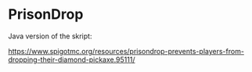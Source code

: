 # PrisonDrop

Java version of the skript:

https://www.spigotmc.org/resources/prisondrop-prevents-players-from-dropping-their-diamond-pickaxe.95111/
